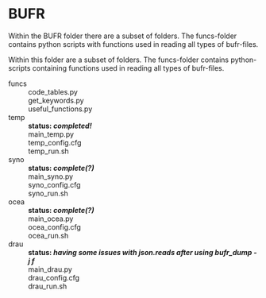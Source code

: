 BUFR
====

Within the BUFR folder there are a subset of folders. The funcs-folder contains python scripts with functions used in reading all types of bufr-files.

Within this folder are a subset of folders. The funcs-folder contains python-scripts containing functions used in reading all types of bufr-files.

<dl>
  <dt>funcs</dt>
  <dd>code_tables.py</dd>
  <dd>get_keywords.py</dd>
  <dd>useful_functions.py</dd>

  <dt>temp</dt>
  <dd><b>status: <i>completed!</i></b></dd>
  <dd>main_temp.py</dd>
  <dd>temp_config.cfg</dd>
  <dd>temp_run.sh</dd>
  
  <dt>syno</dt>
  <dd><b>status: <i>complete(?)</i></b></dd>
  <dd>main_syno.py</dd>
  <dd>syno_config.cfg</dd>
  <dd>syno_run.sh</dd>
  
  <dt>ocea</dt>
  <dd><b>status: <i>complete(?)</i></b></dd>
  <dd>main_ocea.py</dd>
  <dd>ocea_config.cfg</dd>
  <dd>ocea_run.sh</dd>
  
  <dt>drau</dt>
  <dd><b>status: <i>having some issues with json.reads after using bufr_dump -j f</i></b></dd>
  <dd>main_drau.py</dd>
  <dd>drau_config.cfg</dd>
  <dd>drau_run.sh</dd>
</dl>
